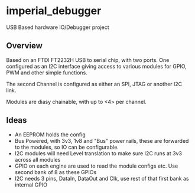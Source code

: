 # imperial_debugger
USB Based hardware IO/Debugger project

## Overview
Based on an FTDI FT2232H USB to serial chip, with two ports. One configured as an I2C interface giving access to various modules for GPIO, PWM and other simple functions.

The second Channel is configured as either an SPI, JTAG or another I2C link.

Modules are diasy chainable, with up to <4> per channel.

## Ideas
 * An EEPROM holds the config
 * Bus Powered, with 3v3, 1v8 and "Bus" power rails, these are forwarded to the modules, so IO can be configurable.
 * I2C modules will need Level translation to make sure I2C runs at 3v3 across all modules
 * GPIO on each engine are used to read the module configs etc. Use second bank of 8 as these GPIOs
 * I2C needs 3 pins, DataIn, DataOut and Clk, use rest of that first bank as internal GPIO
